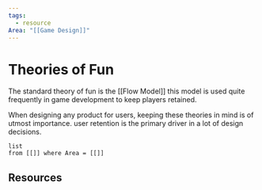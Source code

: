 ```yaml
---
tags:
  - resource
Area: "[[Game Design]]"
---
```


# Theories of Fun
The standard theory of fun is the [[Flow Model]] this model is used quite frequently in game development to keep players retained.

When designing any product for users, keeping these theories in mind is of utmost importance. user retention is the primary driver in a lot of design decisions. 
```dataview
list
from [[]] where Area = [[]]
```



## Resources
